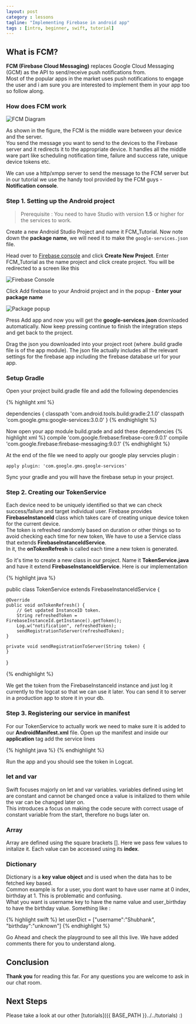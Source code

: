 ```yaml
---
layout: post
category : lessons
tagline: "Implementing Firebase in android app"
tags : [intro, beginner, swift, tutorial]
---
```



## What is FCM?

**FCM (Firebase Cloud Messaging)** replaces Google Cloud Messaging (GCM) as the API to send/receive push notifications from.  
Most of the popular apps in the market uses push notifications to engage the user and i am sure you are interested to implement them in your app too so follow along.


### How does FCM work

![FCM Diagram](https://firebase.google.com/docs/cloud-messaging/images/messaging-overview.png)

As shown in the figure, the FCM is the middle ware between your device and the server.  
You send the message you want to send to the devices to the Firebase server and it redirects it to the appropriate device. It handles all the middle ware part like scheduling notification time, failure and success rate, unique device tokens etc.

We can use a http/xmpp server to send the message to the FCM server but in our tutorial we use the handy tool provided by the FCM guys - **Notification console**.


### Step 1. Setting up the Android project

> Prerequisite : You need to have Studio with version **1.5** or higher for the services to work.

Create a new Android Studio Project and name it FCM_Tutorial.
Now note down the **package name**, we will need it to make the `google-services.json` file.

Head over to [Firebase console](https://console.firebase.google.com/) and click **Create New Project**. Enter FCM_Tutorial as the name project and click create project. You will be redirected to a screen like this

![Firebase Console](http://i.imgur.com/41Rq8Ij.jpg)

Click Add firebase to your Android project and in the popup - **Enter your package name**

![Package popup](http://i.imgur.com/s7EuCON.jpg)

Press Add app and now you will get the **google-services.json** downloaded automatically. Now keep pressing continue to finish the integration steps and get back to the project.


Drag the json you downloaded into your project root (where .build gradle file is of the app module). The json file actually includes all the relevant settings for the firebase app including the firebase database url for your app.

### Setup Gradle

Open your project build.gradle file and add the following dependencies 

{% highlight xml %}

 dependencies {
      classpath 'com.android.tools.build:gradle:2.1.0'
      classpath 'com.google.gms:google-services:3.0.0'
  }
{% endhighlight %}

Now open your app module build.grade and add these dependencies
{% highlight xml %}
    compile 'com.google.firebase:firebase-core:9.0.1'
    compile 'com.google.firebase:firebase-messaging:9.0.1'
{% endhighlight %}

At the end of the file we need to apply our google play servcies plugin :

`apply plugin: 'com.google.gms.google-services'`

Sync your gradle and you will have the firebase setup in your project.

### Step 2. Creating our TokenService

Each device need to be uniquely identified so that we can check success/failure and target individual user. Firebase provides **FirebaseInstanceId** class which takes care of creating unique device token for the current device.  
The token is refreshed randomly based on duration or other things so to avoid checking each time for new token, We have to use a Service class that extends **FirebaseInstanceIdService**.  
In it, the **onTokenRefresh** is called each time a new token is generated.


So it's time to create a new class in our project. Name it **TokenService.java** and have it extend **FirebaseInstanceIdService**. Here is our implementation

{% highlight java %}
    
public class TokenService extends FirebaseInstanceIdService {

    @Override
    public void onTokenRefresh() {
        // Get updated InstanceID token.
        String refreshedToken = FirebaseInstanceId.getInstance().getToken();
        Log.w("notification", refreshedToken);
        sendRegistrationToServer(refreshedToken);
    }

    private void sendRegistrationToServer(String token) {
    }
}

{% endhighlight %}

We get the token from the FirebaseInstanceId instance and just log it currently to the logcat so that we can use it later. You can send it to server in a production app to store it in your db.

### Step 3. Registering our service in manifest

For our TokenService to actually work we need to make sure it is added to our **AndroidManifest.xml** file.
Open up the manifest and inside our **application** tag add the service lines

{% highlight java %}
  <service
        android:name=".TokenService">
        <intent-filter>
            <action android:name="com.google.firebase.INSTANCE_ID_EVENT"/>
        </intent-filter>
   </service>
{% endhighlight %}

Run the app and you should see the token in Logcat.

### let and var
Swift focuses majorly on let and var variables. 
variables defined using let are constant and cannot be changed once a value is initalized to them while the var can be changed later on.  
This introduces a focus on making the code secure with correct usage of constant variable from the start, therefore no bugs later on.

### Array
Array are defined using the square brackets []. Here we pass few values to initalize it.
Each value can be accessed using its **index**.

### Dictionary
Dictionary is a **key value object** and is used when the data has to be fetched key based.  
Common example is for a user, you dont want to have user name at 0 index, birthday at 1. This is problematic and confusing.  
What you want is username key to have the name value and user_birthday to have the birthday value. Something like :

{% highlight swift %}
let userDict = ["username":"Shubhank", "birthday":"unknown"]
{% endhighlight %}


Go Ahead and check the playground to see all this live. We have added comments there for you to understand along.

## Conclusion

**Thank you** for reading this far. For any questions you are welcome to ask in our chat room.

## Next Steps

Please take a look at our other [tutorials]({{ BASE_PATH }}../../tutorials) :)